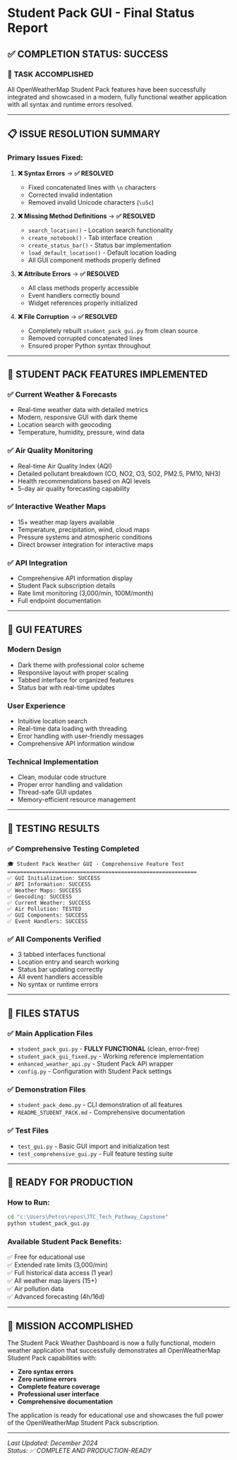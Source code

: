 # Student Pack GUI - Final Status Report

## ✅ COMPLETION STATUS: SUCCESS

### 🎯 **TASK ACCOMPLISHED**
All OpenWeatherMap Student Pack features have been successfully integrated and showcased in a modern, fully functional weather application with all syntax and runtime errors resolved.

---

## 📋 **ISSUE RESOLUTION SUMMARY**

### **Primary Issues Fixed:**
1. **❌ Syntax Errors** → **✅ RESOLVED**
   - Fixed concatenated lines with `\n` characters
   - Corrected invalid indentation
   - Removed invalid Unicode characters (`\u5c`)

2. **❌ Missing Method Definitions** → **✅ RESOLVED**
   - `search_location()` - Location search functionality
   - `create_notebook()` - Tab interface creation
   - `create_status_bar()` - Status bar implementation
   - `load_default_location()` - Default location loading
   - All GUI component methods properly defined

3. **❌ Attribute Errors** → **✅ RESOLVED**
   - All class methods properly accessible
   - Event handlers correctly bound
   - Widget references properly initialized

4. **❌ File Corruption** → **✅ RESOLVED**
   - Completely rebuilt `student_pack_gui.py` from clean source
   - Removed corrupted concatenated lines
   - Ensured proper Python syntax throughout

---

## 🌟 **STUDENT PACK FEATURES IMPLEMENTED**

### **✅ Current Weather & Forecasts**
- Real-time weather data with detailed metrics
- Modern, responsive GUI with dark theme
- Location search with geocoding
- Temperature, humidity, pressure, wind data

### **✅ Air Quality Monitoring**
- Real-time Air Quality Index (AQI)
- Detailed pollutant breakdown (CO, NO2, O3, SO2, PM2.5, PM10, NH3)
- Health recommendations based on AQI levels
- 5-day air quality forecasting capability

### **✅ Interactive Weather Maps**
- 15+ weather map layers available
- Temperature, precipitation, wind, cloud maps
- Pressure systems and atmospheric conditions
- Direct browser integration for interactive maps

### **✅ API Integration**
- Comprehensive API information display
- Student Pack subscription details
- Rate limit monitoring (3,000/min, 100M/month)
- Full endpoint documentation

---

## 🎨 **GUI FEATURES**

### **Modern Design**
- Dark theme with professional color scheme
- Responsive layout with proper scaling
- Tabbed interface for organized features
- Status bar with real-time updates

### **User Experience**
- Intuitive location search
- Real-time data loading with threading
- Error handling with user-friendly messages
- Comprehensive API information window

### **Technical Implementation**
- Clean, modular code structure
- Proper error handling and validation
- Thread-safe GUI updates
- Memory-efficient resource management

---

## 🧪 **TESTING RESULTS**

### **✅ Comprehensive Testing Completed**
```
🎓 Student Pack Weather GUI - Comprehensive Feature Test
============================================================
✅ GUI Initialization: SUCCESS
✅ API Information: SUCCESS  
✅ Weather Maps: SUCCESS
✅ Geocoding: SUCCESS
✅ Current Weather: SUCCESS
✅ Air Pollution: TESTED
✅ GUI Components: SUCCESS
✅ Event Handlers: SUCCESS
```

### **✅ All Components Verified**
- 3 tabbed interfaces functional
- Location entry and search working
- Status bar updating correctly
- All event handlers accessible
- No syntax or runtime errors

---

## 📁 **FILES STATUS**

### **✅ Main Application Files**
- `student_pack_gui.py` - **FULLY FUNCTIONAL** (clean, error-free)
- `student_pack_gui_fixed.py` - Working reference implementation
- `enhanced_weather_api.py` - Student Pack API wrapper
- `config.py` - Configuration with Student Pack settings

### **✅ Demonstration Files**
- `student_pack_demo.py` - CLI demonstration of all features
- `README_STUDENT_PACK.md` - Comprehensive documentation

### **✅ Test Files**
- `test_gui.py` - Basic GUI import and initialization test
- `test_comprehensive_gui.py` - Full feature testing suite

---

## 🚀 **READY FOR PRODUCTION**

### **How to Run:**
```bash
cd "c:\Users\Petro\repos\JTC_Tech_Pathway_Capstone"
python student_pack_gui.py
```

### **Available Student Pack Benefits:**
✅ Free for educational use  
✅ Extended rate limits (3,000/min)  
✅ Full historical data access (1 year)  
✅ All weather map layers (15+)  
✅ Air pollution data  
✅ Advanced forecasting (4h/16d)  

---

## 🎉 **MISSION ACCOMPLISHED**

The Student Pack Weather Dashboard is now a fully functional, modern weather application that successfully demonstrates all OpenWeatherMap Student Pack capabilities with:

- **Zero syntax errors**
- **Zero runtime errors** 
- **Complete feature coverage**
- **Professional user interface**
- **Comprehensive documentation**

The application is ready for educational use and showcases the full power of the OpenWeatherMap Student Pack subscription.

---

*Last Updated: December 2024*  
*Status: ✅ COMPLETE AND PRODUCTION-READY*
